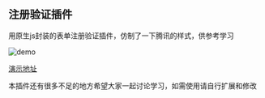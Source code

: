 ## 注册验证插件

用原生js封装的表单注册验证插件，仿制了一下腾讯的样式，供参考学习

![demo](https://RBG512.github.io/2048/demo1.png)

[演示地址](https://RBG512.github.io/2048/asen.html)


本插件还有很多不足的地方希望大家一起讨论学习，如需使用请自行扩展和修改



